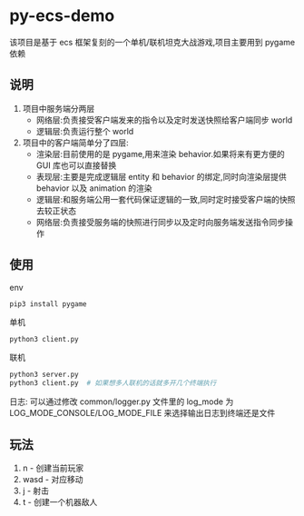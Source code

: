 # py-ecs-demo

该项目是基于 ecs 框架复刻的一个单机/联机坦克大战游戏,项目主要用到 pygame 依赖

## 说明

1. 项目中服务端分两层
   - 网络层:负责接受客户端发来的指令以及定时发送快照给客户端同步 world
   - 逻辑层:负责运行整个 world
2. 项目中的客户端简单分了四层:
   - 渲染层:目前使用的是 pygame,用来渲染 behavior.如果将来有更方便的 GUI 库也可以直接替换
   - 表现层:主要是完成逻辑层 entity 和 behavior 的绑定,同时向渲染层提供 behavior 以及 animation 的渲染
   - 逻辑层:和服务端公用一套代码保证逻辑的一致,同时定时接受客户端的快照去较正状态
   - 网络层:负责接受服务端的快照进行同步以及定时向服务端发送指令同步操作

## 使用

env

```shell
pip3 install pygame
```

单机

```python
python3 client.py
```

联机

```python
python3 server.py
python3 client.py  # 如果想多人联机的话就多开几个终端执行
```

日志: 可以通过修改 common/logger.py 文件里的 log_mode 为 LOG_MODE_CONSOLE/LOG_MODE_FILE 来选择输出日志到终端还是文件

## 玩法

1. n - 创建当前玩家
2. wasd - 对应移动
3. j - 射击
4. t - 创建一个机器敌人
